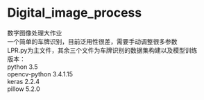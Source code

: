 # Digital_image_process  
数字图像处理大作业  
一个简单的车牌识别，目前泛用性很差，需要手动调整很多参数  
LPR.py为主文件，其余三个文件为车牌识别的数据集构建以及模型训练  
版本：  
python 3.5  
opencv-python 3.4.1.15  
keras 2.2.4  
pillow 5.2.0  
